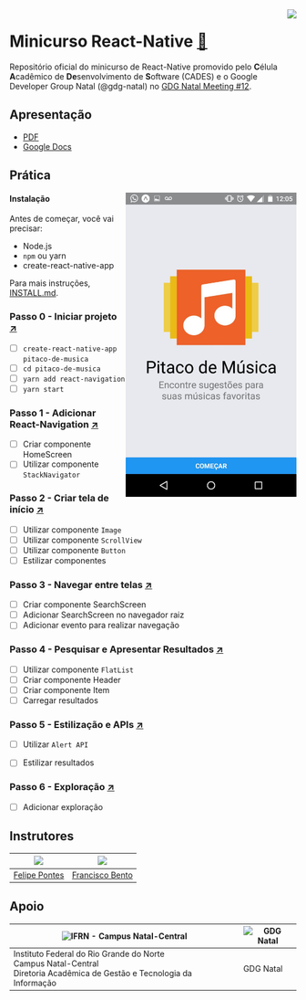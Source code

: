 <img src="https://avatars1.githubusercontent.com/u/33847721?s=200" align="right">

# Minicurso React-Native [:page_facing_up:](#)

Repositório oficial do minicurso de React-Native promovido pelo **C**élula **A**cadêmico de **De**senvolvimento de **S**oftware (CADES) e o Google Developer Group Natal (@gdg-natal) no [GDG Natal Meeting #12](https://www.meetup.com/pt-BR/GDG-Natal/events/246850875/).

## Apresentação

- [PDF](assets/Minicurso-React-Native.pdf)
- [Google Docs](https://goo.gl/Q6x9cq)

## Prática

<img src="assets/screenshot.jpeg" align="right" width="300">

#### Instalação

Antes de começar, você vai precisar:

* Node.js
* `npm` ou yarn
* create-react-native-app

Para mais instruções, [INSTALL.md](INSTALL.md).

### Passo 0 - Iniciar projeto [:arrow_upper_right:](https://github.com/cades-ifrn/minicurso-react-native-gdg-natal/tree/step-0)

- [ ] `create-react-native-app pitaco-de-musica`
- [ ] `cd pitaco-de-musica`
- [ ] `yarn add react-navigation`
- [ ] `yarn start`

### Passo 1 - Adicionar React-Navigation [:arrow_upper_right:](https://github.com/cades-ifrn/minicurso-react-native-gdg-natal/tree/step-1)

- [ ] Criar componente HomeScreen
- [ ] Utilizar componente `StackNavigator`

### Passo 2 - Criar tela de início [:arrow_upper_right:](https://github.com/cades-ifrn/minicurso-react-native-gdg-natal/tree/step-2)

- [ ] Utilizar componente `Image`
- [ ] Utilizar componente `ScrollView`
- [ ] Utilizar componente `Button`
- [ ] Estilizar componentes

### Passo 3 - Navegar entre telas [:arrow_upper_right:](https://github.com/cades-ifrn/minicurso-react-native-gdg-natal/tree/step-3)

- [ ] Criar componente SearchScreen
- [ ] Adicionar SearchScreen no navegador raiz
- [ ] Adicionar evento para realizar navegação

### Passo 4 - Pesquisar e Apresentar Resultados [:arrow_upper_right:](https://github.com/cades-ifrn/minicurso-react-native-gdg-natal/tree/step-4)

- [ ] Utilizar componente `FlatList`
- [ ] Criar componente Header
- [ ] Criar componente Item
- [ ] Carregar resultados

### Passo 5 - Estilização e APIs [:arrow_upper_right:](https://github.com/cades-ifrn/minicurso-react-native-gdg-natal/tree/step-5)

- [ ] Utilizar `Alert API`
- [ ] Estilizar resultados


### Passo 6 - Exploração [:arrow_upper_right:](https://github.com/cades-ifrn/minicurso-react-native-gdg-natal/tree/step-6)

- [ ] Adicionar exploração

## Instrutores

| ![](https://avatars0.githubusercontent.com/u/8146112?s=150) | ![](https://avatars2.githubusercontent.com/u/9325152?s=150) |
| ----- | ----- |
| [Felipe Pontes](//github.com/felipemfp) | [Francisco Bento](//github.com/chicobentojr) |

## Apoio

| <img src="https://cdn.rawgit.com/cades-ifrn/minicurso-react-native-wtads/master/logo_ifrn.jpg" alt="IFRN - Campus Natal-Central" width="200" /> | <img src="https://cdn.rawgit.com/gdg-natal/artwork/master/logos/gdg-natal-logo.svg" alt="GDG Natal" width="200" /> |
| --- | --- |
| Instituto Federal do Rio Grande do Norte<br>Campus Natal-Central<br>Diretoria Acadêmica de Gestão e Tecnologia da Informação | GDG Natal |
